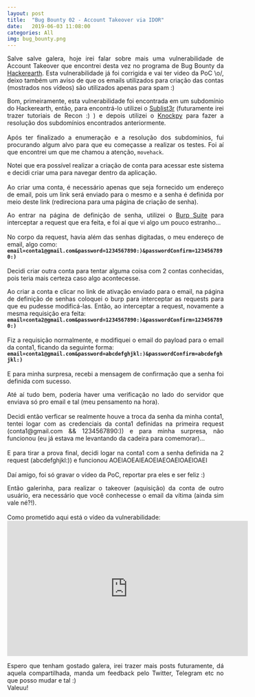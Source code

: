 ```yaml
---
layout: post
title:  "Bug Bounty 02 - Account Takeover via IDOR"
date:   2019-06-03 11:08:00
categories: All
img: bug_bounty.png
---
```

<p align="justify">
Salve salve galera, hoje irei falar sobre mais uma vulnerabilidade de Account Takeover que encontrei desta vez no programa de Bug Bounty da <a href="https://www.hackerearth.com/pt-br/" target="_blank">Hackerearth</a>. Esta vulnerabilidade já foi corrigida e vai ter video da PoC \o/, deixo também um aviso de que os emails utilizados para criação das contas (mostrados nos vídeos) são utilizados apenas para spam :)
</p>

<p align="justify">
Bom, primeiramente, esta vulnerabilidade foi encontrada em um subdomínio do Hackerearth, então, para encontrá-lo utilizei o <a href="https://github.com/aboul3la/Sublist3r" target="_blank">Sublist3r</a> (futuramente irei trazer tutoriais de Recon :) ) e depois utilizei o <a href="https://github.com/guelfoweb/knock" target="_blank">Knockpy</a> para fazer a resolução dos subdomínios encontrados anteriormente.
<br>
<br>
Após ter finalizado a enumeração e a resolução dos subdomínios, fui procurando algum alvo para que eu começasse a realizar os testes. Foi aí que encontrei um que me chamou a atenção, <code>movehack</code>.
</p>

<p align="justify">
Notei que era possível realizar a criação de conta para acessar este sistema e decidi criar uma para navegar dentro da aplicação.
<br>
<br>
Ao criar uma conta, é necessário apenas que seja fornecido um endereço de email, pois um link será enviado para o mesmo e a senha é definida por meio deste link (redireciona para uma página de criação de senha).
</p>

<p align="justify">
Ao entrar na página de definição de senha, utilizei o <a href="https://portswigger.net/burp" target="_blank">Burp Suite</a> para interceptar a request que era feita, e foi aí que vi algo um pouco estranho...
<br>
<br>
No corpo da request, havia além das senhas digitadas, o meu endereço de email, algo como:
<br>
<code><b>email=conta1@gmail.com&password=1234567890:)&passwordConfirm=1234567890:)</b></code>
<br>
<br>
Decidi criar outra conta para tentar alguma coisa com 2 contas conhecidas, pois teria mais certeza caso algo acontecesse.
</p>

<p align="justify">
Ao criar a conta e clicar no link de ativação enviado para o email, na página de definição de senhas coloquei o burp para interceptar as requests para que eu pudesse modificá-las. Então, ao interceptar a request, novamente a mesma requisição era feita:
<br>
<code><b>email=conta2@gmail.com&password=1234567890:)&passwordConfirm=1234567890:)</b></code>
<br>
<br>
Fiz a requisição normalmente, e modifiquei o email do payload para o email da conta1, ficando da seguinte forma:
<br>
<code><b>email=conta1@gmail.com&password=abcdefghjkl:)&passwordConfirm=abcdefghjkl:)</b></code>
<br>
<br>
E para minha surpresa, recebi a mensagem de confirmação que a senha foi definida com sucesso. 
</p>

<p align="justify">
Até aí tudo bem, poderia haver uma verificação no lado do servidor que enviava só pro email e tal (meu pensamento na hora). 
<br>
<br>
Decidi então verficar se realmente houve a troca da senha da minha conta1, tentei logar com as credenciais da conta1 definidas na primeira request (conta1@gmail.com && 1234567890:)) e para minha surpresa, não funcionou (eu já estava me levantando da cadeira para comemorar)...
<br>
<br>
E para tirar a prova final, decidi logar na conta1 com a senha definida na 2 request (abcdefghjkl:)) e funcionou AOEIAOEAIEAOEIAEOAEIOAEIOAEI
<br>
<br>
Daí amigo, foi só gravar o vídeo da PoC, reportar pra eles e ser feliz :)
</p>

<p align="justify">
Então galerinha, para realizar o takeover (aquisição) da conta de outro usuário, era necessário que você conhecesse o email da vítima (ainda sim vale né?!).
<br>
<br>
Como prometido aqui está o vídeo da vulnerabilidade:
<br>
<iframe width="560" height="315" src="https://www.youtube.com/embed/ABoFN_23Efw" frameborder="0" allow="accelerometer; autoplay; encrypted-media; gyroscope; picture-in-picture" allowfullscreen></iframe>
<br>
</p>

<p align="justify">
Espero que tenham gostado galera, irei trazer mais posts futuramente, dá aquela compartilhada, manda um feedback pelo Twitter, Telegram etc no que posso mudar e tal :)
<br>
Valeuu!
</p>